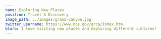 ```yaml
---
name: Exploring New Places
position: Travel & Discovery
image_path: ../images/grand-canyon.jpg
twitter_username: https://www.nps.gov/grca/index.htm
blurb: I love visiting new places and exploring different cultures!
---
```

